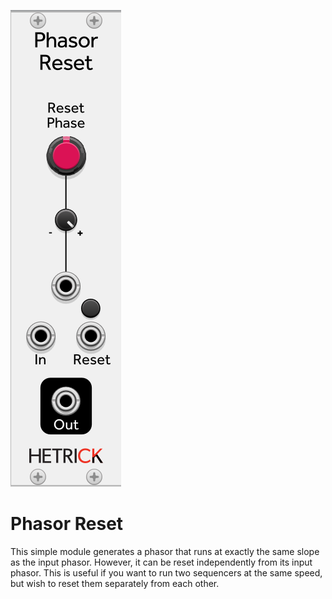 ![Module](../Images/Modules/PhasorReset.png)

# Phasor Reset

This simple module generates a phasor that runs at exactly the same slope as the input phasor. However, it can be reset independently from its input phasor. This is useful if you want to run two sequencers at the same speed, but wish to reset them separately from each other.